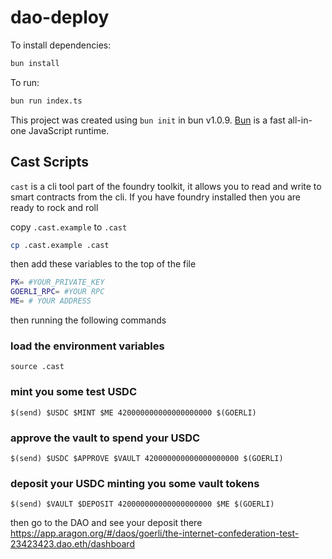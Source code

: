 # dao-deploy

To install dependencies:

```bash
bun install
```

To run:

```bash
bun run index.ts
```

This project was created using `bun init` in bun v1.0.9. [Bun](https://bun.sh) is a fast all-in-one JavaScript runtime.

## Cast Scripts

`cast` is a cli tool part of the foundry toolkit, it allows you to read and write to smart contracts from the cli. If you have foundry installed then you are ready to rock and roll

copy `.cast.example` to `.cast`

```bash
cp .cast.example .cast
```

then add these variables to the top of the file

```bash
PK= #YOUR_PRIVATE_KEY
GOERLI_RPC= #YOUR RPC
ME= # YOUR ADDRESS
```

then running the following commands

### load the environment variables

```
source .cast
```

### mint you some test USDC

```
$(send) $USDC $MINT $ME 420000000000000000000 $(GOERLI)
```

### approve the vault to spend your USDC

```
$(send) $USDC $APPROVE $VAULT 420000000000000000000 $(GOERLI)
```

### deposit your USDC minting you some vault tokens

```
$(send) $VAULT $DEPOSIT 420000000000000000000 $ME $(GOERLI)
```

then go to the DAO and see your deposit there
https://app.aragon.org/#/daos/goerli/the-internet-confederation-test-23423423.dao.eth/dashboard
